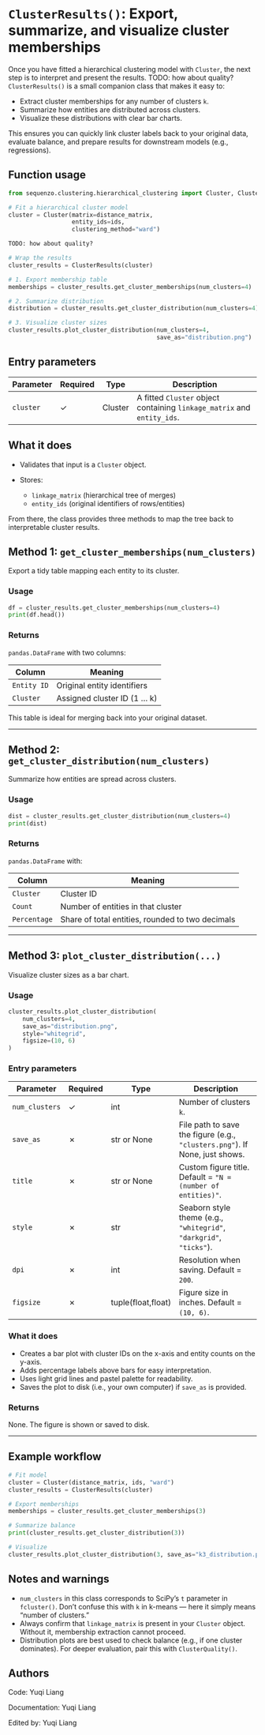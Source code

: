 <!--
 * @Author: Yuqi Liang dawson1900@live.com
 * @Date: 2025-09-11 17:41:19
 * @LastEditors: Yuqi Liang dawson1900@live.com
 * @LastEditTime: 2025-09-15 18:49:51
 * @FilePath: /SequenzoWebsite/docs/en/function-library/cluster_results.md
 * @Description: 这是默认设置,请设置`customMade`, 打开koroFileHeader查看配置 进行设置: https://github.com/OBKoro1/koro1FileHeader/wiki/%E9%85%8D%E7%BD%AE
-->
# `ClusterResults()`: Export, summarize, and visualize cluster memberships

Once you have fitted a hierarchical clustering model with `Cluster`, the next step is to interpret and present the results. TODO: how about quality?
`ClusterResults()` is a small companion class that makes it easy to:

* Extract cluster memberships for any number of clusters `k`.
* Summarize how entities are distributed across clusters.
* Visualize these distributions with clear bar charts.

This ensures you can quickly link cluster labels back to your original data, evaluate balance, and prepare results for downstream models (e.g., regressions).

## Function usage

```python
from sequenzo.clustering.hierarchical_clustering import Cluster, ClusterResults

# Fit a hierarchical cluster model
cluster = Cluster(matrix=distance_matrix,
                  entity_ids=ids,
                  clustering_method="ward")

TODO: how about quality?

# Wrap the results
cluster_results = ClusterResults(cluster)

# 1. Export membership table
memberships = cluster_results.get_cluster_memberships(num_clusters=4)

# 2. Summarize distribution
distribution = cluster_results.get_cluster_distribution(num_clusters=4)

# 3. Visualize cluster sizes
cluster_results.plot_cluster_distribution(num_clusters=4,
                                          save_as="distribution.png")
```

## Entry parameters

| Parameter | Required | Type    | Description                                                             |
| --------- | -------- | ------- | ----------------------------------------------------------------------- |
| `cluster` | ✓        | Cluster | A fitted `Cluster` object containing `linkage_matrix` and `entity_ids`. |

## What it does

* Validates that input is a `Cluster` object.
* Stores:

  * `linkage_matrix` (hierarchical tree of merges)
  * `entity_ids` (original identifiers of rows/entities)

From there, the class provides three methods to map the tree back to interpretable cluster results.

## Method 1: `get_cluster_memberships(num_clusters)`

Export a tidy table mapping each entity to its cluster.

### Usage

```python
df = cluster_results.get_cluster_memberships(num_clusters=4)
print(df.head())
```

### Returns

`pandas.DataFrame` with two columns:

| Column      | Meaning                     |
| ----------- | --------------------------- |
| `Entity ID` | Original entity identifiers |
| `Cluster`   | Assigned cluster ID (1 … k) |

This table is ideal for merging back into your original dataset.

---

## Method 2: `get_cluster_distribution(num_clusters)`

Summarize how entities are spread across clusters.

### Usage

```python
dist = cluster_results.get_cluster_distribution(num_clusters=4)
print(dist)
```

### Returns

`pandas.DataFrame` with:

| Column       | Meaning                                          |
| ------------ | ------------------------------------------------ |
| `Cluster`    | Cluster ID                                       |
| `Count`      | Number of entities in that cluster               |
| `Percentage` | Share of total entities, rounded to two decimals |

---

## Method 3: `plot_cluster_distribution(...)`

Visualize cluster sizes as a bar chart.

### Usage

```python
cluster_results.plot_cluster_distribution(
    num_clusters=4,
    save_as="distribution.png",
    style="whitegrid",
    figsize=(10, 6)
)
```

### Entry parameters

| Parameter      | Required | Type               | Description                                                                 |
| -------------- | -------- | ------------------ | --------------------------------------------------------------------------- |
| `num_clusters` | ✓        | int                | Number of clusters `k`.                                                     |
| `save_as`      | ✗        | str or None        | File path to save the figure (e.g., `"clusters.png"`). If None, just shows. |
| `title`        | ✗        | str or None        | Custom figure title. Default = `"N = (number of entities)"`.                |
| `style`        | ✗        | str                | Seaborn style theme (e.g., `"whitegrid"`, `"darkgrid"`, `"ticks"`).         |
| `dpi`          | ✗        | int                | Resolution when saving. Default = `200`.                                    |
| `figsize`      | ✗        | tuple(float,float) | Figure size in inches. Default = `(10, 6)`.                                 |

### What it does

* Creates a bar plot with cluster IDs on the x-axis and entity counts on the y-axis.
* Adds percentage labels above bars for easy interpretation.
* Uses light grid lines and pastel palette for readability.
* Saves the plot to disk (i.e., your own computer) if `save_as` is provided.

### Returns

None. The figure is shown or saved to disk.

---

## Example workflow

```python
# Fit model
cluster = Cluster(distance_matrix, ids, "ward")
cluster_results = ClusterResults(cluster)

# Export memberships
memberships = cluster_results.get_cluster_memberships(3)

# Summarize balance
print(cluster_results.get_cluster_distribution(3))

# Visualize
cluster_results.plot_cluster_distribution(3, save_as="k3_distribution.png")
```

## Notes and warnings

* `num_clusters` in this class corresponds to SciPy’s `t` parameter in `fcluster()`.
  Don’t confuse this with `k` in k-means — here it simply means “number of clusters.”
* Always confirm that `linkage_matrix` is present in your `Cluster` object. Without it, membership extraction cannot proceed.
* Distribution plots are best used to check balance (e.g., if one cluster dominates). For deeper evaluation, pair this with `ClusterQuality()`.

## Authors

Code: Yuqi Liang

Documentation: Yuqi Liang

Edited by: Yuqi Liang